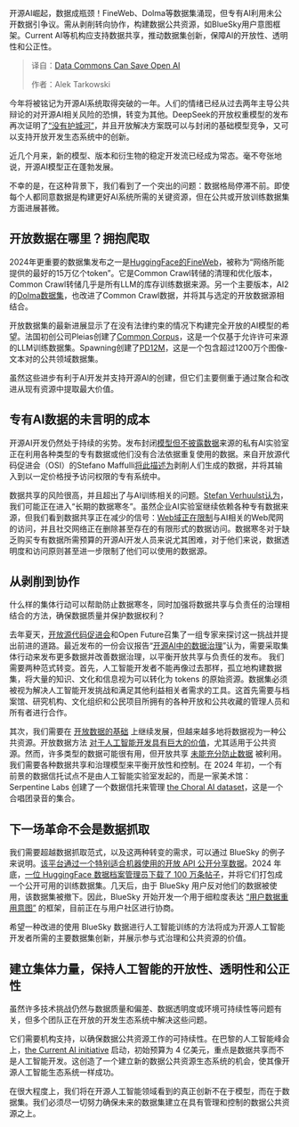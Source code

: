 
<!--
title: 数据共享空间可以拯救开放人工智能
cover: https://cdn.thenewstack.io/media/2025/05/8ea39356-erik-mclean-rtysoc1bks0-unsplash-scaled.jpg
summary: 开源AI崛起，数据成瓶颈！FineWeb、Dolma等数据集涌现，但专有AI利用未公开数据引争议。需从剥削转向协作，构建数据公共资源，如BlueSky用户意图框架。Current AI等机构应支持数据共享，推动数据集创新，保障AI的开放性、透明性和公正性。
-->

开源AI崛起，数据成瓶颈！FineWeb、Dolma等数据集涌现，但专有AI利用未公开数据引争议。需从剥削转向协作，构建数据公共资源，如BlueSky用户意图框架。Current AI等机构应支持数据共享，推动数据集创新，保障AI的开放性、透明性和公正性。

> 译自：[Data Commons Can Save Open AI](https://thenewstack.io/data-commons-can-save-open-ai/)
> 
> 作者：Alek Tarkowski

今年将被铭记为开源AI系统取得突破的一年。人们的情绪已经从过去两年主导公共辩论的对开源AI相关风险的恐惧，转变为其他。DeepSeek的开放权重模型的发布再次证明了[“没有护城河”](https://semianalysis.com/2023/05/04/google-we-have-no-moat-and-neither/)，并且开放解决方案既可以与封闭的基础模型竞争，又可以支持开放开发生态系统中的创新。

近几个月来，新的模型、版本和衍生物的稳定开发流已经成为常态。毫不夸张地说，开源AI模型正在蓬勃发展。

不幸的是，在这种背景下，我们看到了一个突出的问题：数据格局停滞不前。即使每个人都同意数据是构建更好AI系统所需的关键资源，但在公共或开放训练数据集方面进展甚微。

## 开放数据在哪里？拥抱爬取

2024年更重要的数据集发布之一是[HuggingFace的FineWeb](https://github.com/huggingface/fineweb-2)，被称为“网络所能提供的最好的15万亿个token”。它是Common Crawl转储的清理和优化版本，Common Crawl转储几乎是所有LLM的库存训练数据来源。另一个主要版本，AI2的[Dolma数据集](https://allenai.org/dolma)，也改进了Common Crawl数据，并将其与选定的开放数据源相结合。

开放数据集的最新进展显示了在没有法律约束的情况下构建完全开放的AI模型的希望。法国初创公司Pleias创建了[Common Corpus](https://huggingface.co/blog/Pclanglais/common-corpus)，这是一个仅基于允许许可来源的LLM训练数据集。Spawning创建了[PD12M](https://huggingface.co/datasets/Spawning/PD12M)，这是一个包含超过1200万个图像-文本对的公共领域数据集。

虽然这些进步有利于AI开发并支持开源AI的创建，但它们主要侧重于通过聚合和改进从现有资源中提取最大价值。

## 专有AI数据的未言明的成本

开源AI开发仍然处于持续的劣势。发布封闭[模型但不披露数据](https://thenewstack.io/data-modeling-part-2-method-for-time-series-databases/)来源的私有AI实验室正在利用各种类型的专有数据或他们没有合法依据重复使用的数据。来自开放源代码促进会（OSI）的Stefano Maffulli[将此描述为](https://opensource.org/blog/open-data-and-open-source-ai-charting-a-course-to-get-more-of-both)剥削人们生成的数据，并将其输入到以一定价格授予访问权限的专有系统中。

数据共享的风险很高，并且超出了与AI训练相关的问题。[Stefan Verhuulst认为](https://sverhulst.medium.com/are-we-entering-a-data-winter-f654eb8e8663)，我们可能正在进入“长期的数据寒冬”。虽然企业AI实验室继续依赖各种专有数据来源，但我们看到数据共享正在减少的信号：[Web域正在限制](https://www.dataprovenance.org/consent-in-crisis-paper)与AI相关的Web爬网的访问，并且社交网络正在删除甚至存在的有限形式的数据访问。数据寒冬对于缺乏购买专有数据所需预算的开源AI开发人员来说尤其困难，对于他们来说，数据透明度和访问原则甚至进一步限制了他们可以使用的数据源。

## 从剥削到协作

什么样的集体行动可以帮助防止数据寒冬，同时加强将数据共享与负责任的治理相结合的方法，确保数据质量并保护数据权利？

去年夏天，[开放源代码促进会](https://thenewstack.io/open-source/)和Open Future召集了一组专家来探讨这一挑战并提出前进的道路。最近发布的一份会议报告“[开源AI中的数据治理](https://opensource.org/wp-content/uploads/2025/02/2025-OSI-DataGovernanceOSAI-final-v5.pdf)”认为，需要采取集体行动来发布更多数据并改善数据治理，以平衡开放共享与负责任的发布。
我们需要两种范式转变。首先，人工智能开发者不能再像过去那样，孤立地构建数据集，将大量的知识、文化和信息视为可以转化为 tokens 的原始资源。数据集必须被视为解决人工智能开发挑战和满足其他利益相关者需求的工具。这首先需要与档案馆、研究机构、文化组织和公民项目所拥有的各种开放和公共收藏的管理人员和所有者进行合作。

其次，我们需要在 [开放数据的基础](https://thenewstack.io/linux-foundation-overture-maps-the-globe-with-open-data/) 上继续发展，但越来越多地将数据视为一种公共资源。开放数据方法 [对于人工智能开发具有巨大的价值](https://www.genai.opendatapolicylab.org/)，尤其适用于公共资源。然而，许多类型的数据可能很有用，但开放共享 [未能充分防止数据](https://thenewstack.io/where-ai-benchmarks-fall-short-and-how-to-evaluate-models-instead/) 被利用。我们需要各种数据共享和治理模型来平衡开放性和控制。在 2024 年初，一个有前景的数据信托试点不是由人工智能实验室发起的，而是一家美术馆：Serpentine Labs 创建了一个数据信托来管理 [the Choral AI dataset](https://arxiv.org/html/2412.01433v1)，这是一个合唱团录音的集合。

## 下一场革命不会是数据抓取

我们需要超越数据抓取范式，以及这两种转变的需求，可以通过 BlueSky 的例子来说明。[该平台通过一个特别适合机器使用的开放 API 公开分享数据](https://thenewstack.io/google-cloud-adds-genai-core-enhancements-across-data-platform/)。2024 年底，[一位 HuggingFace 数据档案管理员下载了 100 万条帖子](https://www.404media.co/bluesky-posts-machine-learning-ai-datasets-hugging-face/)，并将它们打包成一个公开可用的训练数据集。几天后，由于 BlueSky 用户反对他们的数据被使用，该数据集被撤下。因此，BlueSky 开始开发一个用于细粒度表达 [“用户数据重用意图”](https://github.com/bluesky-social/proposals/tree/main/0008-user-intents) 的框架，目前正在与用户社区进行协商。

希望一种改进的使用 BlueSky 数据进行人工智能训练的方法将成为开源人工智能开发者所需的主要数据集创新，并展示参与式治理和公共资源的价值。

## 建立集体力量，保持人工智能的开放性、透明性和公正性

虽然许多技术挑战仍然与数据质量和偏差、数据透明度或环境可持续性等问题有关，但多个团队正在开放的开发生态系统中解决这些问题。

它们需要机构支持，以确保数据公共资源工作的可持续性。在巴黎的人工智能峰会上，[the Current AI initiative](https://www.currentai.org) 启动，初始预算为 4 亿美元，重点是数据共享而不是人工智能开发。这创造了一个建立新的数据公共资源生态系统的机会，使其像开源人工智能生态系统一样成功。

在很大程度上，我们将在开源人工智能领域看到的真正创新不在于模型，而在于数据集。我们必须尽一切努力确保未来的数据集建立在具有管理和控制的数据公共资源之上。